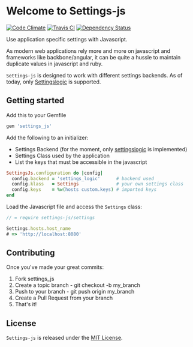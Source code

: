 # Welcome to Settings-js

[![Code Climate](https://codeclimate.com/badge.png)](https://codeclimate.com/github/fanaticio/settings-js)
[![Travis CI](https://secure.travis-ci.org/fanaticio/settings-js.png)](http://travis-ci.org/fanaticio/settings-js)
[![Dependency Status](https://gemnasium.com/fanaticio/settings-js.png)](https://gemnasium.com/fanaticio/settings-js)

Use application specific settings with Javascript.

As modern web applications rely more and more on javascript and frameworks like backbone/angular, it can be quite a hussle to maintain duplicate values in javascript and ruby.

`Settings-js` is designed to work with different settings backends. As of today, only [Settingslogic](https://github.com/binarylogic/settingslogic) is supported.

## Getting started

Add this to your Gemfile

```ruby
gem 'settings_js'
```

Add the following to an initializer:

* Settings Backend (for the moment, only [settingslogic](https://github.com/binarylogic/settingslogic) is implemented)
* Settings Class used by the application
* List the keys that must be accessible in the javascript

```ruby
SettingsJs.configuration do |config|
  config.backend = 'settings_logic'      # backend used
  config.klass   = Settings              # your own settings class
  config.keys    = %w(hosts custom.keys) # imported keys
end
```

Load the Javascript file and access the `Settings` class:

```javascript
// = require settings-js/settings

Settings.hosts.host_name
# => 'http://localhost:8080'
```

## Contributing

Once you've made your great commits:

1. Fork settings_js
2. Create a topic branch - git checkout -b my_branch
3. Push to your branch - git push origin my_branch
4. Create a Pull Request from your branch
5. That's it!

## License

`Settings-js` is released under the [MIT License](http://www.opensource.org/licenses/MIT).
